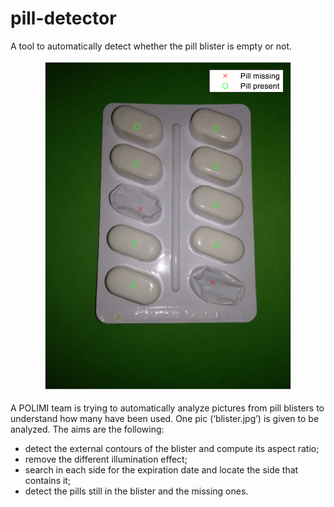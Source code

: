 # pill-detector
A tool to automatically detect whether the pill blister is empty or not. 

<div align="center">
    <img src="https://github.com/IsabellaPoles/pill-detector/blob/main/detect_result.png" width="400px"</img> 
</div>

A POLIMI team is trying to automatically analyze pictures from pill blisters to understand how many have been used. One pic (‘blister.jpg’) is given to be analyzed. 
The aims are the following:

- detect the external contours of the blister and compute its aspect ratio;
- remove the different illumination effect;
- search in each side for the expiration date and locate the side that contains it;
- detect the pills still in the blister and the missing ones.
